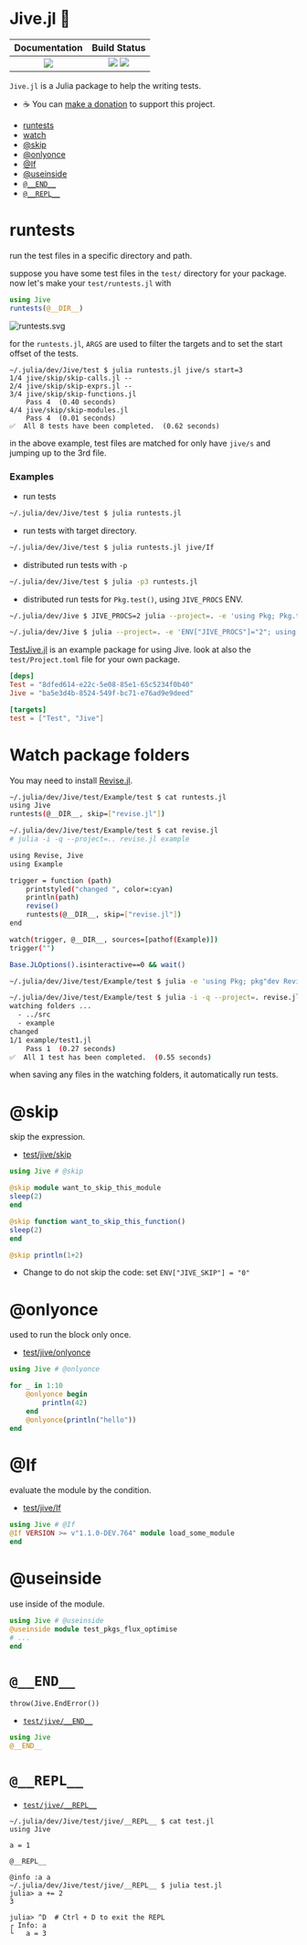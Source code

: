# Jive.jl 👣

|  **Documentation**                        |  **Build Status**                                                  |
|:-----------------------------------------:|:------------------------------------------------------------------:|
|  [![][docs-latest-img]][docs-latest-url]  |  [![][actions-img]][actions-url]  [![][codecov-img]][codecov-url]  |


`Jive.jl` is a Julia package to help the writing tests.

 * ☕️  You can [make a donation](https://wookay.github.io/donate/) to support this project.


  - [runtests](#runtests)
  - [watch](#watch-package-folders)
  - [@skip](#skip)
  - [@onlyonce](#onlyonce)
  - [@If](#If)
  - [@useinside](#useinside)
  - [`@__END__`](#__end__)
  - [`@__REPL__`](#__repl__)


# runtests

run the test files in a specific directory and path.

suppose you have some test files in the `test/` directory for your package.
now let's make your `test/runtests.jl` with

```julia
using Jive
runtests(@__DIR__)
```
![runtests.svg](https://wookay.github.io/docs/Jive.jl/assets/jive/runtests.svg)

for the `runtests.jl`, `ARGS` are used to filter the targets and to set the start offset of the tests.

```
~/.julia/dev/Jive/test $ julia runtests.jl jive/s start=3
1/4 jive/skip/skip-calls.jl --
2/4 jive/skip/skip-exprs.jl --
3/4 jive/skip/skip-functions.jl
    Pass 4  (0.40 seconds)
4/4 jive/skip/skip-modules.jl
    Pass 4  (0.01 seconds)
✅  All 8 tests have been completed.  (0.62 seconds)
```

in the above example, test files are matched for only have `jive/s` and jumping up to the 3rd file.

### Examples

* run tests
```sh
~/.julia/dev/Jive/test $ julia runtests.jl
```

* run tests with target directory.
```sh
~/.julia/dev/Jive/test $ julia runtests.jl jive/If
```

* distributed run tests with `-p`
```sh
~/.julia/dev/Jive/test $ julia -p3 runtests.jl
```

* distributed run tests for `Pkg.test()`, using `JIVE_PROCS` ENV.
```sh
~/.julia/dev/Jive $ JIVE_PROCS=2 julia --project=. -e 'using Pkg; Pkg.test()'

~/.julia/dev/Jive $ julia --project=. -e 'ENV["JIVE_PROCS"]="2"; using Pkg; Pkg.test()'
```

[TestJive.jl](https://github.com/wookay/TestJive.jl) is an example package for using Jive.
look at also the `test/Project.toml` file for your own package.
```toml
[deps]
Test = "8dfed614-e22c-5e08-85e1-65c5234f0b40"
Jive = "ba5e3d4b-8524-549f-bc71-e76ad9e9deed"

[targets]
test = ["Test", "Jive"]
```


# Watch package folders

You may need to install [Revise.jl](https://github.com/timholy/Revise.jl).

```sh
~/.julia/dev/Jive/test/Example/test $ cat runtests.jl
using Jive
runtests(@__DIR__, skip=["revise.jl"])

~/.julia/dev/Jive/test/Example/test $ cat revise.jl
# julia -i -q --project=.. revise.jl example

using Revise, Jive
using Example

trigger = function (path)
    printstyled("changed ", color=:cyan)
    println(path)
    revise()
    runtests(@__DIR__, skip=["revise.jl"])
end

watch(trigger, @__DIR__, sources=[pathof(Example)])
trigger("")

Base.JLOptions().isinteractive==0 && wait()

~/.julia/dev/Jive/test/Example/test $ julia -e 'using Pkg; pkg"dev Revise .."'

~/.julia/dev/Jive/test/Example/test $ julia -i -q --project=. revise.jl example
watching folders ...
  - ../src
  - example
changed
1/1 example/test1.jl
    Pass 1  (0.27 seconds)
✅  All 1 test has been completed.  (0.55 seconds)
```

when saving any files in the watching folders, it automatically run tests.


# @skip

skip the expression.

* [test/jive/skip](https://github.com/wookay/Jive.jl/blob/master/test/jive/skip)

```julia
using Jive # @skip

@skip module want_to_skip_this_module
sleep(2)
end

@skip function want_to_skip_this_function()
sleep(2)
end

@skip println(1+2)
```

  - Change to do not skip the code: set `ENV["JIVE_SKIP"] = "0"`


# @onlyonce

used to run the block only once.

* [test/jive/onlyonce](https://github.com/wookay/Jive.jl/tree/master/test/jive/onlyonce)

```julia
using Jive # @onlyonce

for _ in 1:10
    @onlyonce begin
        println(42)
    end
    @onlyonce(println("hello"))
end
```


# @If

evaluate the module by the condition.

* [test/jive/If](https://github.com/wookay/Jive.jl/blob/master/test/jive/If)

```julia
using Jive # @If
@If VERSION >= v"1.1.0-DEV.764" module load_some_module
end
```


# @useinside

use inside of the module.

```julia
using Jive # @useinside
@useinside module test_pkgs_flux_optimise
# ...
end
```


# `@__END__`

`throw(Jive.EndError())`

* [`test/jive/__END__`](https://github.com/wookay/Jive.jl/blob/master/test/jive/__END__)

```julia
using Jive
@__END__
```


# `@__REPL__`

* [`test/jive/__REPL__`](https://github.com/wookay/Jive.jl/blob/master/test/jive/__REPL__)

```
~/.julia/dev/Jive/test/jive/__REPL__ $ cat test.jl
using Jive

a = 1

@__REPL__

@info :a a
~/.julia/dev/Jive/test/jive/__REPL__ $ julia test.jl
julia> a += 2
3

julia> ^D  # Ctrl + D to exit the REPL
┌ Info: a
└   a = 3
```


[docs-latest-img]: https://img.shields.io/badge/docs-latest-blue.svg
[docs-latest-url]: https://wookay.github.io/docs/Jive.jl/

[actions-img]: https://github.com/wookay/Jive.jl/workflows/CI/badge.svg
[actions-url]: https://github.com/wookay/Jive.jl/actions

[codecov-img]: https://codecov.io/gh/wookay/Jive.jl/branch/master/graph/badge.svg
[codecov-url]: https://codecov.io/gh/wookay/Jive.jl/branch/master
